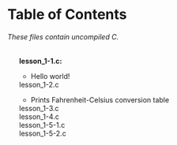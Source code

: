 <h1>Table of Contents</h1>
<h6><i>These files contain uncompiled C.</i></h6>
<ul style="list-style-type: none;">
  <li><b>lesson_1-1.c:</b></li>
    <ul>
      <li>Hello world!</li>
    </ul>
  <li>lesson_1-2.c</li>
    <ul>
    <li>Prints Fahrenheit-Celsius conversion table</li>
    </ul>
  <li>lesson_1-3.c</li>
  <li>lesson_1-4.c</li>
  <li>lesson_1-5-1.c</li>
  <li>lesson_1-5-2.c</li>
</ul>
